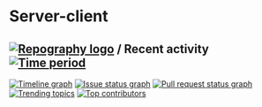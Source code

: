 # Server-client
## [![Repography logo](https://images.repography.com/logo.svg)](https://repography.com) / Recent activity [![Time period](https://images.repography.com/0/jr5J94DqTam25wILzWelgQ/recent-activity/f913fb99ca1baff0c94d6277851016ff_badge.svg)](https://repography.com)
[![Timeline graph](https://images.repography.com/0/jr5J94DqTam25wILzWelgQ/recent-activity/f913fb99ca1baff0c94d6277851016ff_timeline.svg)](https://github.com/_/Server-client/commits)
[![Issue status graph](https://images.repography.com/0/jr5J94DqTam25wILzWelgQ/recent-activity/f913fb99ca1baff0c94d6277851016ff_issues.svg)](https://github.com/_/Server-client/issues)
[![Pull request status graph](https://images.repography.com/0/jr5J94DqTam25wILzWelgQ/recent-activity/f913fb99ca1baff0c94d6277851016ff_prs.svg)](https://github.com/_/Server-client/pulls)
[![Trending topics](https://images.repography.com/0/jr5J94DqTam25wILzWelgQ/recent-activity/f913fb99ca1baff0c94d6277851016ff_words.svg)](https://github.com/_/Server-client/commits)
[![Top contributors](https://images.repography.com/0/jr5J94DqTam25wILzWelgQ/recent-activity/f913fb99ca1baff0c94d6277851016ff_users.svg)](https://github.com/_/Server-client/graphs/contributors)
